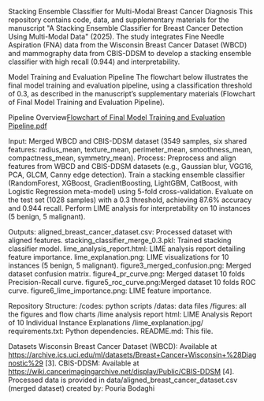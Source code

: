 Stacking Ensemble Classifier for Multi-Modal Breast Cancer Diagnosis
This repository contains code, data, and supplementary materials for the manuscript "A Stacking Ensemble Classifier for Breast Cancer Detection Using Multi-Modal Data" (2025). The study integrates Fine Needle Aspiration (FNA) data from the Wisconsin Breast Cancer Dataset (WBCD) and mammography data from CBIS-DDSM to develop a stacking ensemble classifier with high recall (0.944) and interpretability.

Model Training and Evaluation Pipeline
The flowchart below illustrates the final model training and evaluation pipeline, using a classification threshold of 0.3, as described in the manuscript’s supplementary materials (Flowchart of Final Model Training and Evaluation Pipeline).

Pipeline Overview[Flowchart of Final Model Training and Evaluation Pipeline.pdf](https://github.com/user-attachments/files/19967472/Flowchart.of.Final.Model.Training.and.Evaluation.Pipeline.pdf)

Input: Merged WBCD and CBIS-DDSM dataset (3549 samples, six shared features: radius_mean, texture_mean, perimeter_mean, smoothness_mean, compactness_mean, symmetry_mean).
Process:
Preprocess and align features from WBCD and CBIS-DDSM datasets (e.g., Gaussian blur, VGG16, PCA, GLCM, Canny edge detection).
Train a stacking ensemble classifier (RandomForest, XGBoost, GradientBoosting, LightGBM, CatBoost, with Logistic Regression meta-model) using 5-fold cross-validation.
Evaluate on the test set (1028 samples) with a 0.3 threshold, achieving 87.6% accuracy and 0.944 recall.
Perform LIME analysis for interpretability on 10 instances (5 benign, 5 malignant).

Outputs:
aligned_breast_cancer_dataset.csv: Processed dataset with aligned features.
stacking_classifier_merge_0.3.pkl: Trained stacking classifier model.
lime_analysis_report.html: LIME analysis report detailing feature importance.
lime_explanation.png: LIME visualizations for 10 instances (5 benign, 5 malignant).
figure3_merged_confusion.png: Merged dataset confusion matrix.
figure4_pr_curve.png: Merged dataset 10 folds Precision-Recall curve.
figure5_roc_curve.png:Merged dataset 10 folds ROC curve.
figure6_lime_importance.png: LIME feature importance.

Repository Structure:
/codes: python scripts 
/datas: data files 
/figures: all the figures and flow charts 
/lime analysis report html: LIME Analysis Report of 10 Individual Instance Explanations
/lime_explanation.jpg/
requirements.txt: Python dependencies.
README.md: This file.

Datasets
Wisconsin Breast Cancer Dataset (WBCD): Available at https://archive.ics.uci.edu/ml/datasets/Breast+Cancer+Wisconsin+%28Diagnostic%29 [3].
CBIS-DDSM: Available at https://wiki.cancerimagingarchive.net/display/Public/CBIS-DDSM [4].
Processed data is provided in data/aligned_breast_cancer_dataset.csv (merged dataset) created by: Pouria Bodaghi

